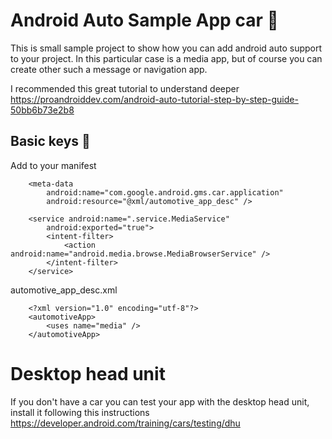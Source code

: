 # Android Auto Sample App car 🚗
This is small sample project to show how you can add android auto support to your project.
In this particular case is a media app, but of course you can create other such a message or navigation app.
  
  I recommended this great tutorial to understand deeper https://proandroiddev.com/android-auto-tutorial-step-by-step-guide-50bb6b73e2b8

## Basic keys 🔑
Add to your manifest

        <meta-data
            android:name="com.google.android.gms.car.application"
            android:resource="@xml/automotive_app_desc" />

        <service android:name=".service.MediaService"
            android:exported="true">
            <intent-filter>
                <action android:name="android.media.browse.MediaBrowserService" />
            </intent-filter>
        </service>

automotive_app_desc.xml

        <?xml version="1.0" encoding="utf-8"?>
        <automotiveApp>
            <uses name="media" />
        </automotiveApp>

# Desktop head unit
If you don't have a car you can test your app with the desktop head unit, install it following this instructions https://developer.android.com/training/cars/testing/dhu
                

            
